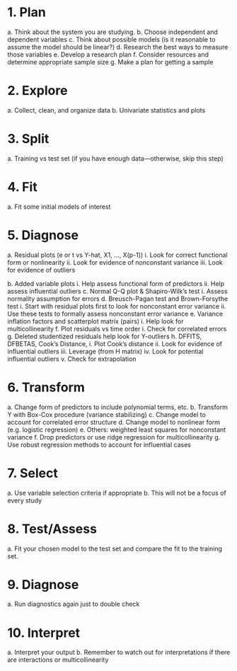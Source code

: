 # 1.   Plan
a.   Think about the system you are studying.
b.   Choose independent and dependent variables
c.    Think about possible models (is it reasonable to assume the model should be  linear?)
d.   Research the best ways to measure those variables
e.   Develop a research plan
f.  Consider resources and determine appropriate sample size
g.   Make a plan for getting a sample

# 2.   Explore
a.   Collect, clean, and organize data
b.   Univariate statistics and plots

# 3.   Split
a.   Training vs test set (if you have enough data—otherwise, skip this step)

# 4.   Fit
a.   Fit some initial models of interest

# 5.   Diagnose
a.   Residual plots (e or t vs Y-hat, X1, ..., X(p-1)) 
               i.   Look for correct functional form or nonlinearity
               ii.   Look for evidence of nonconstant variance
               iii.   Look for evidence of outliers
               
b.   Added variable plots
               i.   Help assess functional form of predictors
               ii.   Help assess influential outliers
c.    Normal Q-Q plot & Shapiro-Wilk’s test
               i.   Assess normality assumption for errors
d.   Breusch-Pagan test and Brown-Forsythe test
               i.   Start with residual plots first to look for nonconstant error variance
               ii.   Use these tests to formally assess nonconstant error variance
e.   Variance inflation factors and scatterplot matrix (pairs)
               i.   Help look for multicollinearity
f.  Plot residuals vs time order
               i.   Check for correlated errors
g.   Deleted studentized residuals help look for Y-outliers
h.   DFFITS, DFBETAS, Cook’s Distance,
               i.   Plot Cook’s distance
               ii.   Look for evidence of influential outliers
               iii.  Leverage (from H matrix)
               iv.   Look for potential influential outliers
               v.   Check for extrapolation

# 6.   Transform
a.   Change form of predictors to include polynomial terms, etc.
b.   Transform Y with Box-Cox procedure (variance stabilizing)
c.    Change model to account for correlated error structure
d.   Change model to nonlinear form (e.g. logistic regression)
e.   Others: weighted least squares for nonconstant variance 
f.  Drop predictors or use ridge regression for multicollinearity
g.   Use robust regression methods to account for influential cases

# 7.   Select
a.   Use variable selection criteria if appropriate
b.   This will not be a focus of every study

# 8.   Test/Assess
a.   Fit your chosen model to the test set and compare the fit to the training set.

# 9.   Diagnose
a.   Run diagnostics again just to double check

# 10. Interpret
a.   Interpret your output
b.   Remember to watch out for interpretations if there are interactions or multicollinearity

